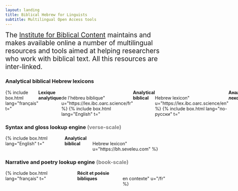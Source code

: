 ```yaml
---
layout: landing
title: Biblical Hebrew for Linguists
subtitle: Multilingual Open Access tools
---
```

<style>h2 {text-align: left;}</style>

<span style="font-size:1.3rem;">The <a href="https://ibc.oarc.science">Institute for Biblical Content</a> maintains and makes available online a number of multilingual resources and tools aimed at helping researchers who work with biblical text. All this resources are inter-linked.</span>

### Analytical biblical Hebrew lexicons

<style>.box {border:5px gray solid; width:fit-content; padding:0.5rem; margin: 1rem; font-family:Inter}</style>

<div style="display:flex">
{% include box.html lang="français" t="<strong>Lexique analytique</strong><br>de l'hébreu biblique" u="https://lex.ibc.oarc.science/fr" %}
{% include box.html lang="English" t="<strong>Analytical biblical</strong><br>Hebrew lexicon" u="https://lex.ibc.oarc.science/en" %}
{% include box.html lang="по-русски" t="<strong>Аналитический лексикон</strong><br>библейского иврита" u="https://lex.ibc.oarc.science/ru" %}
</div>

### Syntax and gloss lookup engine <span style="color:gray">(verse-scale)</span>

<div style="display:flex">
{% include box.html lang="English" t="<strong>Analytical biblical</strong><br>Hebrew lexicon" u="https://bh.seveleu.com" %}
</div>

### Narrative and poetry lookup engine <span style="color:gray">(book-scale)</span>

<div style="display:flex">
{% include box.html lang="français" t="<strong>Récit et poésie bibliques</strong><br>en contexte" u="/fr" %}
</div>